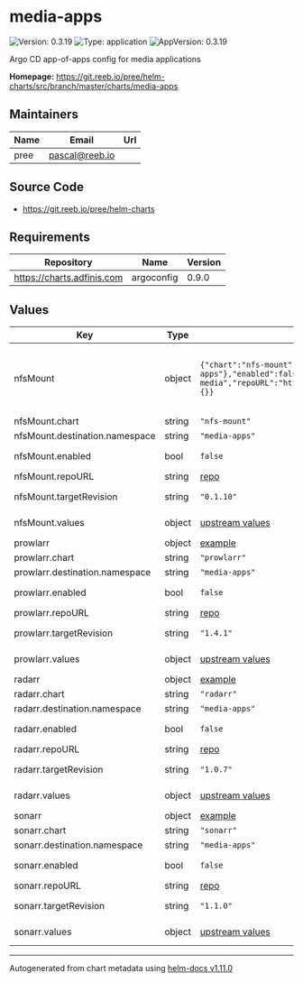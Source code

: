 # media-apps

![Version: 0.3.19](https://img.shields.io/badge/Version-0.3.19-informational?style=flat-square) ![Type: application](https://img.shields.io/badge/Type-application-informational?style=flat-square) ![AppVersion: 0.3.19](https://img.shields.io/badge/AppVersion-0.3.19-informational?style=flat-square)

Argo CD app-of-apps config for media applications

**Homepage:** <https://git.reeb.io/pree/helm-charts/src/branch/master/charts/media-apps>

## Maintainers

| Name | Email | Url |
| ---- | ------ | --- |
| pree | <pascal@reeb.io> |  |

## Source Code

* <https://git.reeb.io/pree/helm-charts>

## Requirements

| Repository | Name | Version |
|------------|------|---------|
| https://charts.adfinis.com | argoconfig | 0.9.0 |

## Values

| Key | Type | Default | Description |
|-----|------|---------|-------------|
| nfsMount | object | `{"chart":"nfs-mount","destination":{"namespace":"media-apps"},"enabled":false,"name":"nas-media","repoURL":"https://charts.pree.dev","targetRevision":"0.1.10","values":{}}` | This is used to create a PVC for a media share via NFS |
| nfsMount.chart | string | `"nfs-mount"` | Chart |
| nfsMount.destination.namespace | string | `"media-apps"` | Namespace |
| nfsMount.enabled | bool | `false` | Enable nfsMount |
| nfsMount.repoURL | string | [repo](https://git.reeb.io/pree/helm-charts) | Repo URL |
| nfsMount.targetRevision | string | `"0.1.10"` | [nfsMount Helm chart](https://git.reeb.io/pree/helm-charts/src/branch/master/charts/nfs-mount) |
| nfsMount.values | object | [upstream values](https://git.reeb.io/pree/helm-charts/src/branch/master/charts/nfs-mount/values.yaml) | Helm values |
| prowlarr | object | [example](./examples/prowlarr.yaml) | [Prowlarr](https://github.com/Prowlarr/Prowlarr) |
| prowlarr.chart | string | `"prowlarr"` | Chart |
| prowlarr.destination.namespace | string | `"media-apps"` | Namespace |
| prowlarr.enabled | bool | `false` | Enable Prowlarr |
| prowlarr.repoURL | string | [repo](https://github.com/pree/helm-charts) | Repo URL |
| prowlarr.targetRevision | string | `"1.4.1"` | [prowlarr Helm chart](https://github.com/pree/helm-charts/tree/master/charts/prowlarr) |
| prowlarr.values | object | [upstream values](https://github.com/pree/charts/blob/master/charts/prowlarr/values.yaml) | Helm values |
| radarr | object | [example](./examples/radarr.yaml) | [Radarr](https://radarr.video/) |
| radarr.chart | string | `"radarr"` | Chart |
| radarr.destination.namespace | string | `"media-apps"` | Namespace |
| radarr.enabled | bool | `false` | Enable Radarr |
| radarr.repoURL | string | [repo](https://github.com/pree/helm-charts) | Repo URL |
| radarr.targetRevision | string | `"1.0.7"` | [radarr Helm chart](https://github.com/pree/helm-charts/tree/master/charts/radarr) |
| radarr.values | object | [upstream values](https://github.com/pree/helm-charts/blob/master/charts/radarr/values.yaml) | Helm values |
| sonarr | object | [example](./examples/sonarr.yaml) | [Sonarr](https://sonarr.tv/) |
| sonarr.chart | string | `"sonarr"` | Chart |
| sonarr.destination.namespace | string | `"media-apps"` | Namespace |
| sonarr.enabled | bool | `false` | Enable Sonarr |
| sonarr.repoURL | string | [repo](https://github.com/pree/helm-charts) | Repo URL |
| sonarr.targetRevision | string | `"1.1.0"` | [sonarr Helm chart](https://github.com/pree/helm-charts/tree/master/charts/sonarr) |
| sonarr.values | object | [upstream values](https://github.com/pree/helm-charts/blob/master/charts/sonarr/values.yaml) | Helm values |

----------------------------------------------
Autogenerated from chart metadata using [helm-docs v1.11.0](https://github.com/norwoodj/helm-docs/releases/v1.11.0)
